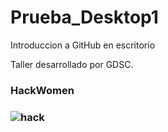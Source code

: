 # Prueba_Desktop1
 Introduccion a GitHub en escritorio

Taller desarrollado por GDSC.

### HackWomen

### ![hack](.jpeg)
